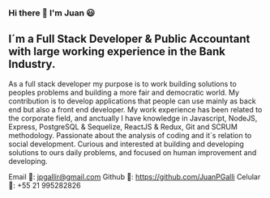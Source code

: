 ### Hi there 👋 I'm Juan 😃

<!--
**JuanPGalli/JuanPGalli** is a ✨ _special_ ✨ repository because its `README.md` (this file) appears on your GitHub profile.

Here are some ideas to get you started:

- 🔭 I’m currently working on ...
- 🌱 I’m currently learning ...
- 👯 I’m looking to collaborate on ...
- 🤔 I’m looking for help with ...
- 💬 Ask me about ...
- 📫 How to reach me: ...
- 😄 Pronouns: ...
- ⚡ Fun fact: ...
-->
I´m a Full Stack Developer & Public Accountant with large working experience in the Bank Industry.
-------------------------------------------------------------------------------------------------------------------------------------------------------------------------------------
As a full stack developer my purpose is to work building solutions to peoples problems and building a more fair and democratic world. My contribution is to develop applications that people can use mainly as back end but also a front end developer.
My work experience has been related to the corporate field, and anctually I have knowledge in Javascript, NodeJS, Express, PostgreSQL & Sequelize, ReactJS & Redux, Git and SCRUM methodology.
Passionate about the analysis of coding and it´s relation to social development. Curious and interested at building and developing solutions to ours daily problems, and focused on human improvement and developing.

Email 📩: jpgallir@gmail.com
Github 💼: https://github.com/JuanPGalli
Celular 📱: +55 21 995282826

